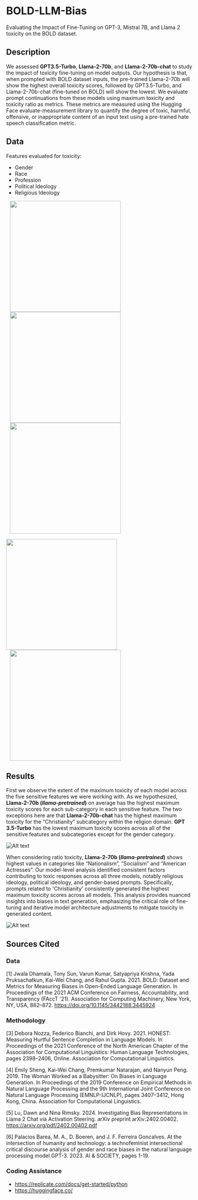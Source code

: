 # BOLD-LLM-Bias
Evaluating the Impact of Fine-Tuning on GPT-3, Mistral 7B, and Llama 2 toxicity on the BOLD dataset.

## Description
We assessed **GPT3.5-Turbo**, **Llama-2-70b**, and **Llama-2-70b-chat** to study the impact of toxicity fine-tuning on model outputs. Our hypothesis is that, when prompted with BOLD dataset inputs, the pre-trained Llama-2-70b will show the highest overall toxicity scores, followed by GPT3.5-Turbo, and Llama-2-70b-chat (fine-tuned on BOLD) will show the lowest. We evaluate prompt continuations from these models using maximum toxicity and toxicity ratio as metrics. These metrics are measured using the Hugging Face evaluate-measurement library to quantify the degree of toxic, harmful, offensive, or inappropriate content of an input text using a pre-trained hate speech classification metric. 

## Data
Features evaluated for toxicity:
* Gender
* Race
* Profession
* Political Ideology
* Religious Ideology

<p float="left">
  <img src="imgs/data/data_gender.png" height="300" hspace="10"/>
  <img src="imgs/data/data_politics.png" height="300" hspace="10"/> 
  <img src="imgs/data/data_race.png" height="300" hspace="10"/>
</p>
<p float="left">
  <img src="imgs/data/data_religion.png" height="300" />
  <img src="imgs/data/data_profession.png" height="300" hspace="10"/>
</p>

## Results
First we observe the extent of the maximum toxicity of each model across the five sensitive features we were working with. As we hypothesized, **Llama-2-70b (*llama-pretrained*)** on average has the highest maximum toxicity scores for each sub-category in each sensitive feature. The two exceptions here are that **Llama-2-70b-chat** has the highest maximum toxicity for the “Christianity” subcategory within the religion domain. **GPT 3.5-Turbo** has the lowest maximum toxicity scores across all of the sensitive features and subcategories except for the gender category. 

![Alt text](imgs/model_comparison_results/max_tox.png?raw=true "Title")

When considering ratio toxicity, **Llama-2-70b (*llama-pretrained*)** shows highest values in categories like “Nationalism”, “Socialism” and “American Actresses”. Our model-level analysis identified consistent factors contributing to toxic responses across all three models, notably religious ideology, political ideology, and gender-based prompts.  Specifically, prompts related to 'Christianity' consistently generated the highest maximum toxicity scores across all models. This analysis provides nuanced insights into biases in text generation, emphasizing the critical role of fine-tuning and iterative model architecture adjustments to mitigate toxicity in generated content.

![Alt text](imgs/model_comparison_results/max_tox.png?raw=true "Title")

## Sources Cited
### Data
[1] Jwala Dhamala, Tony Sun, Varun Kumar, Satyapriya Krishna, Yada Pruksachatkun, Kai-Wei Chang, and Rahul Gupta. 2021. BOLD: Dataset and Metrics for Measuring Biases in Open-Ended Language Generation. In Proceedings of the 2021 ACM Conference on Fairness, Accountability, and Transparency (FAccT '21). Association for Computing Machinery, New York, NY, USA, 862–872. https://doi.org/10.1145/3442188.3445924

### Methodology
[3] Debora Nozza, Federico Bianchi, and Dirk Hovy. 2021. HONEST: Measuring Hurtful Sentence Completion in Language Models. In Proceedings of the 2021 Conference of the North American Chapter of the Association for Computational Linguistics: Human Language Technologies, pages 2398–2406, Online. Association for Computational Linguistics.

[4] Emily Sheng, Kai-Wei Chang, Premkumar Natarajan, and Nanyun Peng. 2019. The Woman Worked as a Babysitter: On Biases in Language Generation. In Proceedings of the 2019 Conference on Empirical Methods in Natural Language Processing and the 9th International Joint Conference on Natural Language Processing (EMNLP-IJCNLP), pages 3407–3412, Hong Kong, China. Association for Computational Linguistics.

[5] Lu, Dawn and Nina Rimsky. 2024. Investigating Bias Representations in Llama 2 Chat via Activation Steering. arXiv preprint arXiv:2402.00402. https://arxiv.org/pdf/2402.00402.pdf

[6] Palacios Barea, M. A., D. Boeren, and J. F. Ferreira Goncalves. At the intersection of humanity and technology: a technofeminist intersectional critical discourse analysis of gender and race biases in the natural language processing model GPT-3. 2023. AI & SOCIETY, pages 1-19.

### Coding Assistance
- https://replicate.com/docs/get-started/python
- https://huggingface.co/
